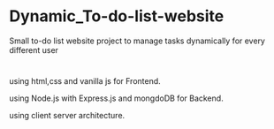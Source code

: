 # Dynamic_To-do-list-website
Small to-do list website project to manage tasks dynamically for every different user

#

using html,css and vanilla js for Frontend.

using Node.js with Express.js and mongdoDB for Backend.

using client server architecture.


